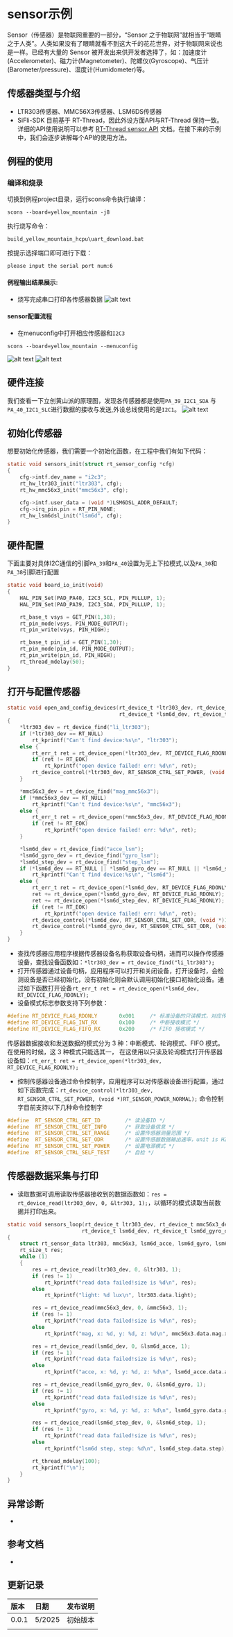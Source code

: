 # sensor示例
Sensor（传感器）是物联网重要的一部分，“Sensor 之于物联网”就相当于“眼睛之于人类”。人类如果没有了眼睛就看不到这大千的花花世界，对于物联网来说也是一样。已经有大量的 Sensor 被开发出来供开发者选择了，如：加速度计(Accelerometer)、磁力计(Magnetometer)、陀螺仪(Gyroscope)、气压计(Barometer/pressure)、湿度计(Humidometer)等。

## 传感器类型与介绍
* LTR303传感器、MMC56X3传感器、LSM6DS传感器
* SiFli-SDK 目前基于 RT-Thread，因此外设方面API与RT-Thread 保持一致。详细的API使用说明可以参考 [RT-Thread sensor API](https://www.rt-thread.org/document/site/#/rt-thread-version/rt-thread-standard/programming-manual/device/sensor/sensor) 文档。在接下来的示例中，我们会逐步讲解每个API的使用方法。

## 例程的使用
### 编译和烧录
切换到例程project目录，运行scons命令执行编译：
```
scons --board=yellow_mountain -j8
```
执行烧写命令：
```
build_yellow_mountain_hcpu\uart_download.bat
```
按提示选择端口即可进行下载：
```none
please input the serial port num:6
```

#### 例程输出结果展示:
* 烧写完成串口打印各传感器数据
![alt text](assets/sensor.png)

#### sensor配置流程

* 在menuconfig中打开相应传感器和`I2C3`

```
scons --board=yellow_mountain --menuconfig
```
![alt text](assets/menuconfig.png)
![alt text](assets/I2C3.png)

## 硬件连接
我们查看一下立创黄山派的原理图，发现各传感器都是使用`PA_39_I2C1_SDA` 与`PA_40_I2C1_SLC`进行数据的接收与发送,外设总线使用的是`I2C1`。
![alt text](assets/sensor_1.png)
## 初始化传感器
想要初始化传感器，我们需要一个初始化函数，在工程中我们有如下代码：
```c
static void sensors_init(struct rt_sensor_config *cfg)
{
    cfg->intf.dev_name = "i2c3";
    rt_hw_ltr303_init("ltr303", cfg);
    rt_hw_mmc56x3_init("mmc56x3", cfg);

    cfg->intf.user_data = (void *)LSM6DSL_ADDR_DEFAULT;
    cfg->irq_pin.pin = RT_PIN_NONE;
    rt_hw_lsm6dsl_init("lsm6d", cfg);
}
```

## 硬件配置
下面主要对具体I2C通信的引脚`PA_39`和`PA_40`设置为无上下拉模式,以及`PA_30`和`PA_38`引脚进行配置
```c
static void board_io_init(void)
{
    HAL_PIN_Set(PAD_PA40, I2C3_SCL, PIN_PULLUP, 1);
    HAL_PIN_Set(PAD_PA39, I2C3_SDA, PIN_PULLUP, 1);

    rt_base_t vsys = GET_PIN(1,38);
    rt_pin_mode(vsys, PIN_MODE_OUTPUT);
    rt_pin_write(vsys, PIN_HIGH);

    rt_base_t pin_id = GET_PIN(1,30);
    rt_pin_mode(pin_id, PIN_MODE_OUTPUT);
    rt_pin_write(pin_id, PIN_HIGH);
    rt_thread_mdelay(50);
}
```

## 打开与配置传感器
```c
static void open_and_config_devices(rt_device_t *ltr303_dev, rt_device_t *mmc56x3_dev,
                                    rt_device_t *lsm6d_dev, rt_device_t *lsm6d_gyro_dev, rt_device_t *lsm6d_step_dev)
{
    *ltr303_dev = rt_device_find("li_ltr303");
    if (*ltr303_dev == RT_NULL)
        rt_kprintf("Can't find device:%s\n", "ltr303");
    else {
        rt_err_t ret = rt_device_open(*ltr303_dev, RT_DEVICE_FLAG_RDONLY);
        if (ret != RT_EOK)
            rt_kprintf("open device failed! err: %d\n", ret);
        rt_device_control(*ltr303_dev, RT_SENSOR_CTRL_SET_POWER, (void *)RT_SENSOR_POWER_NORMAL);
    }

    *mmc56x3_dev = rt_device_find("mag_mmc56x3");
    if (*mmc56x3_dev == RT_NULL)
        rt_kprintf("Can't find device:%s\n", "mmc56x3");
    else {
        rt_err_t ret = rt_device_open(*mmc56x3_dev, RT_DEVICE_FLAG_RDONLY);
        if (ret != RT_EOK)
            rt_kprintf("open device failed! err: %d\n", ret);
    }

    *lsm6d_dev = rt_device_find("acce_lsm");
    *lsm6d_gyro_dev = rt_device_find("gyro_lsm");
    *lsm6d_step_dev = rt_device_find("step_lsm");
    if (*lsm6d_dev == RT_NULL || *lsm6d_gyro_dev == RT_NULL || *lsm6d_step_dev == RT_NULL)
        rt_kprintf("Can't find device:%s\n", "lsm6d");
    else {
        rt_err_t ret = rt_device_open(*lsm6d_dev, RT_DEVICE_FLAG_RDONLY);
        ret += rt_device_open(*lsm6d_gyro_dev, RT_DEVICE_FLAG_RDONLY);
        ret += rt_device_open(*lsm6d_step_dev, RT_DEVICE_FLAG_RDONLY);
        if (ret != RT_EOK)
            rt_kprintf("open device failed! err: %d\n", ret);
        rt_device_control(*lsm6d_dev, RT_SENSOR_CTRL_SET_ODR, (void *)1660);
        rt_device_control(*lsm6d_gyro_dev, RT_SENSOR_CTRL_SET_ODR, (void *)1660);
    }
}
```
* 查找传感器应用程序根据传感器设备名称获取设备句柄，进而可以操作传感器设备，查找设备函数如：`*ltr303_dev = rt_device_find("li_ltr303");`<br>
* 打开传感器通过设备句柄，应用程序可以打开和关闭设备，打开设备时，会检测设备是否已经初始化，没有初始化则会默认调用初始化接口初始化设备。通过如下函数打开设备`rt_err_t ret = rt_device_open(*lsm6d_dev, RT_DEVICE_FLAG_RDONLY);`<br>
* 设备模式标志参数支持下列参数：
```c
#define RT_DEVICE_FLAG_RDONLY       0x001     /* 标准设备的只读模式，对应传感器的轮询模式 */
#define RT_DEVICE_FLAG_INT_RX       0x100     /* 中断接收模式 */
#define RT_DEVICE_FLAG_FIFO_RX      0x200     /* FIFO 接收模式 */
```
传感器数据接收和发送数据的模式分为 3 种：中断模式、轮询模式、FIFO 模式。在使用的时候，这 3 种模式只能选其一， 在这使用以只读及轮询模式打开传感器设备如：`rt_err_t ret = rt_device_open(*ltr303_dev, RT_DEVICE_FLAG_RDONLY);`
* 控制传感器设备通过命令控制字，应用程序可以对传感器设备进行配置，通过如下函数完成：`rt_device_control(*ltr303_dev, RT_SENSOR_CTRL_SET_POWER, (void *)RT_SENSOR_POWER_NORMAL);`
命令控制字目前支持以下几种命令控制字
```c
#define  RT_SENSOR_CTRL_GET_ID        /* 读设备ID */
#define  RT_SENSOR_CTRL_GET_INFO      /* 获取设备信息 */
#define  RT_SENSOR_CTRL_SET_RANGE     /* 设置传感器测量范围 */
#define  RT_SENSOR_CTRL_SET_ODR       /* 设置传感器数据输出速率，unit is HZ */
#define  RT_SENSOR_CTRL_SET_POWER     /* 设置电源模式 */
#define  RT_SENSOR_CTRL_SELF_TEST     /* 自检 */
```
## 传感器数据采集与打印
* 读取数据可调用读取传感器接收到的数据函数如：`res = rt_device_read(ltr303_dev, 0, &ltr303, 1);`，以循环的模式读取当前数据并打印出来。
```c
static void sensors_loop(rt_device_t ltr303_dev, rt_device_t mmc56x3_dev,
                        rt_device_t lsm6d_dev, rt_device_t lsm6d_gyro_dev, rt_device_t lsm6d_step_dev)
{
    struct rt_sensor_data ltr303, mmc56x3, lsm6d_acce, lsm6d_gyro, lsm6d_step;
    rt_size_t res;
    while (1)
    {
        res = rt_device_read(ltr303_dev, 0, &ltr303, 1);
        if (res != 1)
            rt_kprintf("read data failed!size is %d\n", res);
        else
            rt_kprintf("light: %d lux\n", ltr303.data.light);

        res = rt_device_read(mmc56x3_dev, 0, &mmc56x3, 1);
        if (res != 1)
            rt_kprintf("read data failed!size is %d\n", res);
        else
            rt_kprintf("mag, x: %d, y: %d, z: %d\n", mmc56x3.data.mag.x, mmc56x3.data.mag.y, mmc56x3.data.mag.z);

        res = rt_device_read(lsm6d_dev, 0, &lsm6d_acce, 1);
        if (res != 1)
            rt_kprintf("read data failed!size is %d\n", res);
        else
            rt_kprintf("acce, x: %d, y: %d, z: %d\n", lsm6d_acce.data.acce.x, lsm6d_acce.data.acce.y, lsm6d_acce.data.acce.z);

        res = rt_device_read(lsm6d_gyro_dev, 0, &lsm6d_gyro, 1);
        if (res != 1)
            rt_kprintf("read data failed!size is %d\n", res);
        else
            rt_kprintf("gyro, x: %d, y: %d, z: %d\n", lsm6d_gyro.data.gyro.x, lsm6d_gyro.data.gyro.y, lsm6d_gyro.data.gyro.z);

        res = rt_device_read(lsm6d_step_dev, 0, &lsm6d_step, 1);
        if (res != 1)
            rt_kprintf("read data failed!size is %d\n", res);
        else
            rt_kprintf("lsm6d step, step: %d\n", lsm6d_step.data.step);

        rt_thread_mdelay(100);
        rt_kprintf("\n");
    }
}
```


## 异常诊断
* 
  
## 参考文档
* 
## 更新记录
|版本 |日期   |发布说明 |
|:---|:---|:---|
|0.0.1 |5/2025 |初始版本 |
| | | |



      
